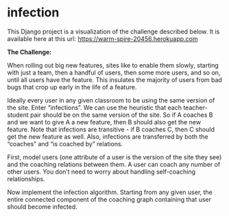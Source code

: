 # infection

This Django project is a visualization of the challenge described below. It is available here at this url: https://warm-spire-20456.herokuapp.com


<strong>The Challenge:</strong>

When rolling out big new features, sites like to enable them slowly, starting with just a team, then a handful of users, then some more users, and so on, until all users have the feature. This insulates the majority of users from bad bugs that crop up early in the life of a feature.

Ideally every user in any given classroom to be using the same version of the site. Enter “infections”. We can use the heuristic that each teacher-student pair should be on the same version of the site. So if A coaches B and we want to give A a new feature, then B should also get the new feature. Note that infections are transitive - if B coaches C, then C should get the new feature as well. Also, infections are transferred by both the “coaches” and “is coached by” relations.

First, model users (one attribute of a user is the version of the site they see) and the coaching relations between them. A user can coach any number of other users. You don’t need to worry about handling self-coaching relationships.

Now implement the infection algorithm. Starting from any given user, the entire connected component of the coaching graph containing that user should become infected.


